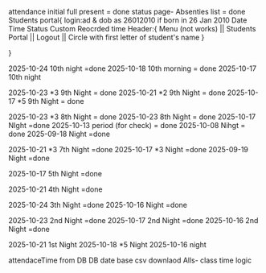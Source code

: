 attendance initial full present = done
status page- Absenties list = done
Students portal{
    login:ad & dob  as 26012010 if born in 26 Jan 2010
    Date	Time	Status	Custom	Reocrded time
    Header:{
        Menu (not works)  || Students Portal   || Logout  || Circle with first letter of student's name
    }

}


2025-10-24 10th night =done
2025-10-18 10th morning = done
2025-10-17 10th night

2025-10-23 *3 9th Night = done
2025-10-21 *2 9th Night =  done
2025-10-17 *5 9th Night = done

2025-10-23 *3 8th Night  = done
2025-10-23 8th Night = done
2025-10-17 NIght =done
2025-10-13 period (for check) = done
2025-10-08 Nihgt = done
2025-09-18 Night =done

2025-10-21 *3 7th Night =done
2025-10-17 *3 Night =done
2025-09-19 Night =done

2025-10-17 5th Night =done

2025-10-21 4th Night =done

2025-10-24 3th Night =done
2025-10-16 Night =done

2025-10-23 2nd Night =done
2025-10-17 2nd Night =done
2025-10-16 2nd Night =done

2025-10-21 1st Night
2025-10-18 *5 Night
2025-10-16 night

attendaceTime from DB
DB date base csv downlaod
Alls- class time logic